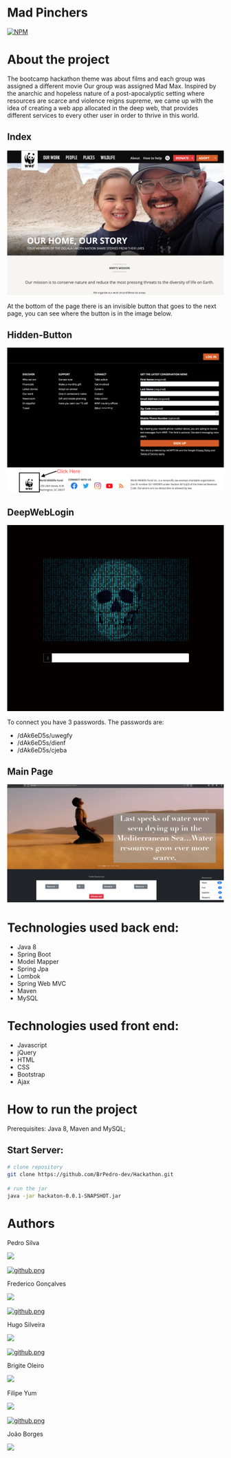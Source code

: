 # Mad Pinchers
[![NPM](https://img.shields.io/npm/l/react)](https://github.com/BrPedro-dev/Hackathon/blob/Pedro/LICENSE) 

# About the project
The bootcamp hackathon theme was about films and each group was assigned a different movie Our group was assigned Mad Max. Inspired by the anarchic and hopeless nature of a post-apocalyptic setting where resources are scarce and violence reigns supreme, we came up with the idea of creating a web app allocated in the deep web, that provides different services to every other user in order to thrive in this world.

## Index
![Index](https://github.com/BrPedro-dev/Hackathon/blob/Pedro/Imagens/Index.png)

At the bottom of the page there is an invisible button that goes to the next page, you can see where the button is in the image below.

## Hidden-Button
![Hidden-Buttob](https://github.com/BrPedro-dev/Hackathon/blob/Pedro/Imagens/Hiden-Button.png)

## DeepWebLogin
![DeepWebLogin](https://github.com/BrPedro-dev/Hackathon/blob/Pedro/Imagens/DeepLogin.png)

To connect you have 3 passwords. The passwords are:

<ul>
  <li>/dAk6eD5s/uwegfy</li>
  <li>/dAk6eD5s/dienf</li>
  <li>/dAk6eD5s/cjeba</li>
</ul>

## Main Page
![DeepWebLogin](https://github.com/BrPedro-dev/Hackathon/blob/Pedro/Imagens/Page.png)

# Technologies used back end:

- Java 8
- Spring Boot
- Model Mapper
- Spring Jpa
- Lombok
- Spring Web MVC
- Maven
- MySQL

# Technologies used front end:

 - Javascript
 - jQuery 
 - HTML 
 - CSS 
 - Bootstrap
 - Ajax


# How to run the project 

Prerequisites: Java 8, Maven and MySQL;

## Start Server:

```bash
# clone repository 
git clone https://github.com/BrPedro-dev/Hackathon.git

# run the jar 
java -jar hackaton-0.0.1-SNAPSHOT.jar
```

# Authors

Pedro Silva

<a href="http://www.linkedin.com/in/pedro-silva-dev" target="_blank"><img src="https://img.shields.io/badge/-LinkedIn-%230077B5?style=for-the-badge&logo=linkedin&logoColor=white" target="_blank"></a>

<a href="https://github.com/BrPedro-dev" rel="noopener noreferrer" target="_blank"><img src="https://www.kindpng.com/picc/m/128-1280187_github-logo-png-github-transparent-png.png" alt="github.png" width="111px"></a>

Frederico Gonçalves

<a href="https://www.linkedin.com/in/fredericobgoncalves" target="_blank"><img src="https://img.shields.io/badge/-LinkedIn-%230077B5?style=for-the-badge&logo=linkedin&logoColor=white" target="_blank"></a>


<a href="https://github.com/fredericobgoncalves" rel="noopener noreferrer" target="_blank"><img src="https://www.kindpng.com/picc/m/128-1280187_github-logo-png-github-transparent-png.png" alt="github.png" width="111px"></a>

Hugo Silveira

<a href="https://www.linkedin.com/in/hugompsilveira/" target="_blank"><img src="https://img.shields.io/badge/-LinkedIn-%230077B5?style=for-the-badge&logo=linkedin&logoColor=white" target="_blank"></a>

<a href="https://github.com/madshot10" rel="noopener noreferrer" target="_blank"><img src="https://www.kindpng.com/picc/m/128-1280187_github-logo-png-github-transparent-png.png" alt="github.png" width="111px"></a>

Brigite Oleiro

<a href="https://www.linkedin.com/in/brigiteoleiro-helloworld/" target="_blank"><img src="https://img.shields.io/badge/-LinkedIn-%230077B5?style=for-the-badge&logo=linkedin&logoColor=white" target="_blank"></a>

Filipe Yum

<a href="https://www.linkedin.com/in/filipeyum/" target="_blank"><img src="https://img.shields.io/badge/-LinkedIn-%230077B5?style=for-the-badge&logo=linkedin&logoColor=white" target="_blank"></a>

<a href="https://github.com/Zentee" rel="noopener noreferrer" target="_blank"><img src="https://www.kindpng.com/picc/m/128-1280187_github-logo-png-github-transparent-png.png" alt="github.png" width="111px"></a>

João Borges

<a href="https://www.linkedin.com/in/joao-borges87/" target="_blank"><img src="https://img.shields.io/badge/-LinkedIn-%230077B5?style=for-the-badge&logo=linkedin&logoColor=white" target="_blank"></a>
